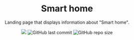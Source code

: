 <div align="center">
  
  # Smart home

  Landing page that displays information about "Smart home".

  <img src="https://img.shields.io/badge/made%20by-polinakren-blue.svg" >
  <img alt="GitHub last commit" src="https://img.shields.io/github/last-commit/polinakren/landing.svg?style=flat-square">
  <img alt="GitHub repo size" src="https://img.shields.io/github/repo-size/polinakren/landing">
</div>
